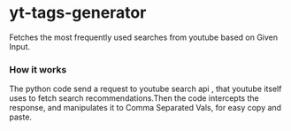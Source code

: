 # yt-tags-generator
Fetches the most frequently used searches from youtube based on Given Input.


### How it works

The python code send a request to youtube search api , that youtube itself uses to fetch search recommendations.Then the code intercepts the response, and manipulates it to Comma Separated Vals, for easy copy and paste.